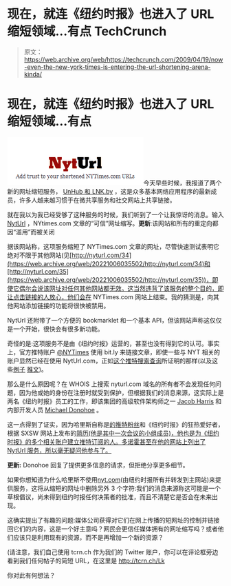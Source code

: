 # 现在，就连《纽约时报》也进入了 URL 缩短领域...有点 TechCrunch

> 原文：<https://web.archive.org/web/https://techcrunch.com/2009/04/19/now-even-the-new-york-times-is-entering-the-url-shortening-arena-kinda/>

# 现在，就连《纽约时报》也进入了 URL 缩短领域…有点

![](img/5e5cd5561cb5c5f43c6d97ced8aa1b02.png)今天早些时候，我报道了两个新的网址缩短服务， [UnHub 和 LNK.by](https://web.archive.org/web/20221006035502/http://www.beta.techcrunch.com/2009/04/19/more-ways-to-shorten-those-urls-unhub-and-lnkby/) ，这是众多基本网络应用程序的最新成员，许多人越来越习惯于在微共享服务和社交网站上共享链接。

就在我以为我已经受够了这种服务的时候，我们听到了一个让我惊讶的消息。输入 [NytUrl](https://web.archive.org/web/20221006035502/http://nyturl.com/) ，NYtimes.com 文章的“可信”网址缩写。**更新**:该网站和所有的重定向都因“滥用”而被关闭

据该网站称，这项服务缩短了 NYTimes.com 文章的网址，尽管快速测试表明它绝对不限于其他网站(见[http://nyturl.com/34](https://web.archive.org/web/20221006035502/http://nyturl.com/34)和[http://nyturl.com/35](https://web.archive.org/web/20221006035502/http://nyturl.com/35))，即使它偶尔会说该网址对任何其他网站都无效。这当然违背了该服务的整个目的，即让点击链接的人放心，他们会在 NYTimes.com 网站上结束。我的猜测是，向其他网站添加链接的功能将很快被禁用。

NytUrl 还附带了一个方便的 bookmarklet 和一个基本 API，但该网站声称这仅仅是一个开始，很快会有很多新功能。

奇怪的是:这项服务不是由《纽约时报》运营的，甚至也没有得到它的认可。事实上，官方推特账户 [@NYTimes](https://web.archive.org/web/20221006035502/http://twitter.com/NYTimes) 使用 bit.ly 来链接文章，即使一些与 NYT 相关的账户显然已经在使用 NytUrl.com，正如[这个推特搜索查询](https://web.archive.org/web/20221006035502/http://search.twitter.com/search?q=nyturl)所证明的那样(以及这些[例子](https://web.archive.org/web/20221006035502/http://twitter.com/last_word/status/1559899997) [推文](https://web.archive.org/web/20221006035502/http://twitter.com/timespeople/status/1541727171))。

那么是什么原因呢？在 WHOIS 上搜索 nyturl.com 域名的所有者不会发现任何问题，因为他或她的身份在注册时就受到保护，但根据我们的消息来源，这实际上是两名《纽约时报》员工的工作，即该集团的高级软件架构师之一 [Jacob Harris](https://web.archive.org/web/20221006035502/http://open.blogs.nytimes.com/author/jacob-harris/) 和内部开发人员 [Michael Donohoe](https://web.archive.org/web/20221006035502/http://twitter.com/donohoe) 。

这一点得到了证实，因为哈里斯自称是[的推特粉丝](https://web.archive.org/web/20221006035502/http://twitter.com/harrisj)和《纽约时报》的狂热爱好者，根据 SXSW 网站上发布的[简历(他是其中一次会议的小组成员)，他也是为《纽约时报》的多个相关账户建立推特订阅的人。多诺霍甚至在他的网站上列出了 NytUrl 服务，所以毫无疑问他参与了。](https://web.archive.org/web/20221006035502/http://www.sxsw.com/interactive/talks/panels?action=bio&id=199966)

**更新:** Donohoe 回复了提供更多信息的请求，但拒绝分享更多细节。

如果你想知道为什么哈里斯不使用[nyt.com](https://web.archive.org/web/20221006035502/http://nyt.com/)(由纽约时报所有并转发到主网站)来提供服务，这将从缩短的网址中删除另外 3 个字符:我们的消息来源称这可能是一个草根倡议，尚未得到纽约时报任何决策者的批准，而且不清楚它是否会在未来出现。

这确实提出了有趣的问题:媒体公司获得对它们在网上传播的短网址的控制并链接回它们的内容，这是一个好主意吗？网民会更信任媒体拥有的网址缩写吗？或者他们应该只是利用现有的资源，而不是再增加一个新的资源？

(请注意，我们自己使用 tcrn.ch 作为我们的 Twitter 账户，你可以在评论框旁边看到我们任何帖子的简短 URL，在这里是 http://tcrn.ch/Lk

你对此有何想法？